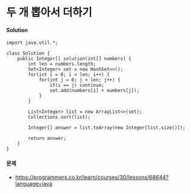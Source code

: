 # 두 개 뽑아서 더하기



#### Solution

```
import java.util.*;

class Solution {
    public Integer[] solution(int[] numbers) {
        int len = numbers.length;
        Set<Integer> set = new HashSet<>();
        for(int i = 0; i < len; i++) {
            for(int j = 0; j < len; j++) {
                if(i == j) continue;
                set.add(numbers[i] + numbers[j]);
            }
        }
        
        List<Integer> list = new ArrayList<>(set);
        Collections.sort(list);
        
        Integer[] answer = list.toArray(new Integer[list.size()]);
                
        return answer;
    }
}
```



#### 문제

- https://programmers.co.kr/learn/courses/30/lessons/68644?language=java